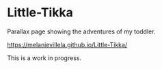 # Little-Tikka
Parallax page showing the adventures of my toddler. 

https://melanievillela.github.io/Little-Tikka/

This is a work in progress.

